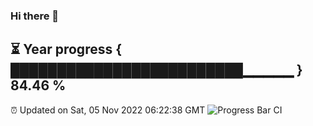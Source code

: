 ### Hi there 👋
⏳ Year progress { █████████████████████████▁▁▁▁▁ } 84.46 %
---
⏰ Updated on Sat, 05 Nov 2022 06:22:38 GMT
![Progress Bar CI](https://github.com/liununu/liununu/workflows/Progress%20Bar%20CI/badge.svg)
